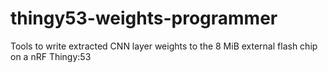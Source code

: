 # thingy53-weights-programmer
Tools to write extracted CNN layer weights to the 8 MiB external flash chip on a nRF Thingy:53
